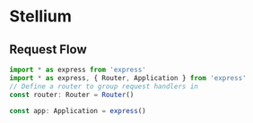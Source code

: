 # Stellium


## Request Flow

```typescript
import * as express from 'express'
import * as express, { Router, Application } from 'express'
// Define a router to group request handlers in
const router: Router = Router()

const app: Application = express()
```
